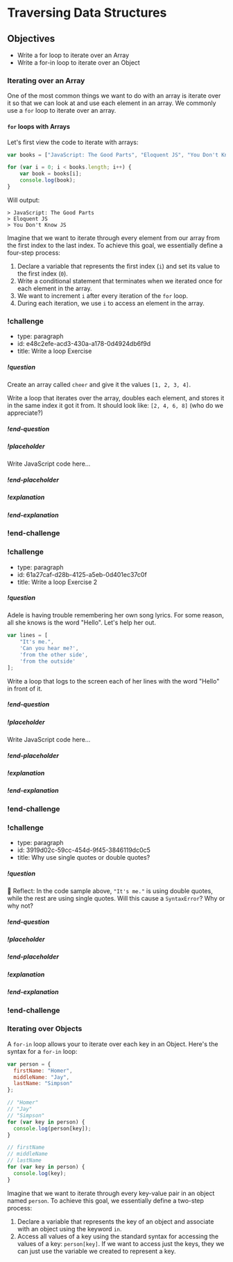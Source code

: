 # Traversing Data Structures

## Objectives

* Write a for loop to iterate over an Array
* Write a for-in loop to iterate over an Object

### Iterating over an Array

One of the most common things we want to do with an array is iterate over it so that we can look at and use each element in an array. We commonly use a `for` loop to iterate over an array.

#### `for` loops with Arrays

Let's first view the code to iterate with arrays:

```javascript
var books = ["JavaScript: The Good Parts", "Eloquent JS", "You Don't Know JS"];

for (var i = 0; i < books.length; i++) {
	var book = books[i];
	console.log(book);
}
```

Will output:

```
> JavaScript: The Good Parts
> Eloquent JS
> You Don't Know JS
```

Imagine that we want to iterate through every element from our array from the first index to the last index. To achieve this goal, we essentially define a four-step process:

1. Declare a variable that represents the first index (`i`) and set its value to the first index (`0`).
2. Write a conditional statement that terminates when we iterated once for each element in the array.
3. We want to increment `i` after every iteration of the `for` loop.
4. During each iteration, we use `i` to access an element in the array.

### !challenge

* type: paragraph
* id: e48c2efe-acd3-430a-a178-0d4924db6f9d
* title: Write a loop Exercise

##### !question

Create an array called `cheer` and give it the values `[1, 2, 3, 4]`.

Write a loop that iterates over the array, doubles each element, and stores it in the same index it got it from.
It should look like: `[2, 4, 6, 8]` (who do we appreciate?)

##### !end-question

##### !placeholder

Write JavaScript code here...

##### !end-placeholder

##### !explanation

##### !end-explanation

### !end-challenge

### !challenge

* type: paragraph
* id: 61a27caf-d28b-4125-a5eb-0d401ec37c0f
* title: Write a loop Exercise 2

##### !question

Adele is having trouble remembering her own song lyrics. For some reason, all she knows is the word "Hello". Let's help her out.

```js
var lines = [
	"It's me.",
	'Can you hear me?',
	'from the other side',
	'from the outside'
];
```
Write a loop that logs to the screen each of her lines with the word "Hello" in front of it.

##### !end-question

##### !placeholder

Write JavaScript code here...

##### !end-placeholder

##### !explanation

##### !end-explanation

### !end-challenge

### !challenge

* type: paragraph
* id: 3919d02c-59cc-454d-9f45-3846119dc0c5
* title: Why use single quotes or double quotes?

##### !question

🤔 Reflect: In the code sample above, `"It's me."` is using double quotes, while the rest are using single quotes. Will this cause a `SyntaxError`? Why or why not?

##### !end-question

##### !placeholder

##### !end-placeholder

##### !explanation

##### !end-explanation

### !end-challenge


### Iterating over Objects

A `for-in` loop allows your to iterate over each key in an Object. Here's the syntax for a `for-in` loop:

```javascript
var person = {
  firstName: "Homer",
  middleName: "Jay",
  lastName: "Simpson"
};

// "Homer"
// "Jay"
// "Simpson"
for (var key in person) {
  console.log(person[key]);
}

// firstName
// middleName
// lastName
for (var key in person) {
  console.log(key);
}
```

Imagine that we want to iterate through every key-value pair in an object named `person`. To achieve this goal, we essentially define a two-step process:

1. Declare a variable that represents the key of an object and associate with an object using the keyword `in`.
2. Access all values of a key using the standard syntax for accessing the values of a key: `person[key]`. If we want to access just the keys, they we can just use the variable we created to represent a key.
